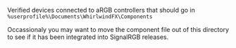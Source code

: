 Verified devices connected to aRGB controllers that should go in `%userprofile%\Documents\WhirlwindFX\Components`

Occassionaly you may want to move the component file out of this directory to see if it has been integrated into SignalRGB releases.
